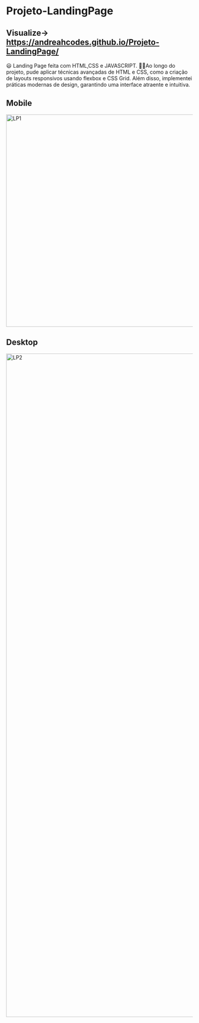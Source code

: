 # Projeto-LandingPage
## Visualize-> https://andreahcodes.github.io/Projeto-LandingPage/
 😃 Landing Page feita com HTML,CSS e JAVASCRIPT.
✌🏻Ao longo do projeto, pude aplicar técnicas avançadas de HTML e CSS, como a criação de layouts responsivos usando flexbox e CSS Grid. 
Além disso, implementei práticas modernas de design, garantindo uma interface atraente e intuitiva.

## Mobile

<img width="572" alt="LP1" src="https://github.com/andreahcodes/Projeto-LandingPage/assets/112190511/a74a41dd-f48f-4954-822b-0f8b31786b40">

## Desktop

<img width="1787" alt="LP2" src="https://github.com/andreahcodes/Projeto-LandingPage/assets/112190511/01a62440-27eb-4cbb-ac7f-29cf6914fb3b">


